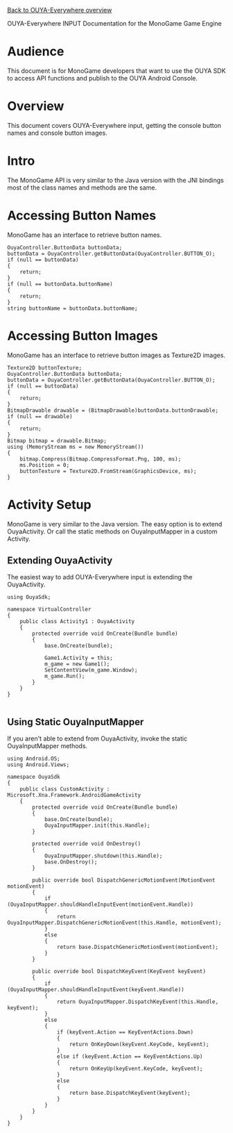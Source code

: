 [Back to OUYA-Everywhere overview](https://github.com/ouya/docs/blob/1.0.12/ouya-everywhere.md)


OUYA-Everywhere INPUT Documentation for the MonoGame Game Engine

# Audience #

This document is for MonoGame developers that want to use the OUYA SDK to access API functions and publish to the OUYA Android Console.

# Overview #

This document covers OUYA-Everywhere input, getting the console button names and console button images.

# Intro #

The MonoGame API is very similar to the Java version with the JNI bindings most of the class names and methods are the same.

# Accessing Button Names #

MonoGame has an interface to retrieve button names.

```
OuyaController.ButtonData buttonData;
buttonData = OuyaController.getButtonData(OuyaController.BUTTON_O);
if (null == buttonData)
{
	return;
}
if (null == buttonData.buttonName)
{
	return;
}
string buttonName = buttonData.buttonName;
```

# Accessing Button Images #

MonoGame has an interface to retrieve button images as Texture2D images.

```
Texture2D buttonTexture;
OuyaController.ButtonData buttonData;
buttonData = OuyaController.getButtonData(OuyaController.BUTTON_O);
if (null == buttonData)
{
	return;
}
BitmapDrawable drawable = (BitmapDrawable)buttonData.buttonDrawable;
if (null == drawable)
{
	return;
}
Bitmap bitmap = drawable.Bitmap;
using (MemoryStream ms = new MemoryStream())
{
	bitmap.Compress(Bitmap.CompressFormat.Png, 100, ms);
	ms.Position = 0;
	buttonTexture = Texture2D.FromStream(GraphicsDevice, ms);
}
```

# Activity Setup #

MonoGame is very similar to the Java version. The easy option is to extend OuyaActivity. Or call the static methods on OuyaInputMapper in a custom Activity.

## Extending OuyaActivity ##

The easiest way to add OUYA-Everywhere input is extending the OuyaActivity.

```
using OuyaSdk;

namespace VirtualController
{
    public class Activity1 : OuyaActivity
    {
        protected override void OnCreate(Bundle bundle)
        {
            base.OnCreate(bundle);

            Game1.Activity = this;
            m_game = new Game1();
            SetContentView(m_game.Window);
            m_game.Run();
        }
    }
}


```

## Using Static OuyaInputMapper ##

If you aren't able to extend from OuyaActivity, invoke the static OuyaInputMapper methods.

```
using Android.OS;
using Android.Views;

namespace OuyaSdk
{
    public class CustomActivity : Microsoft.Xna.Framework.AndroidGameActivity
    {
        protected override void OnCreate(Bundle bundle)
        {
            base.OnCreate(bundle);
            OuyaInputMapper.init(this.Handle);
        }

        protected override void OnDestroy()
        {
            OuyaInputMapper.shutdown(this.Handle);
            base.OnDestroy();
        }

        public override bool DispatchGenericMotionEvent(MotionEvent motionEvent)
        {
            if (OuyaInputMapper.shouldHandleInputEvent(motionEvent.Handle))
            {
                return OuyaInputMapper.DispatchGenericMotionEvent(this.Handle, motionEvent);
            }
            else
            {
                return base.DispatchGenericMotionEvent(motionEvent);
            }
        }

        public override bool DispatchKeyEvent(KeyEvent keyEvent)
        {
            if (OuyaInputMapper.shouldHandleInputEvent(keyEvent.Handle))
            {
                return OuyaInputMapper.DispatchKeyEvent(this.Handle, keyEvent);
            }
            else
            {
                if (keyEvent.Action == KeyEventActions.Down)
                {
                    return OnKeyDown(keyEvent.KeyCode, keyEvent);
                }
                else if (keyEvent.Action == KeyEventActions.Up)
                {
                    return OnKeyUp(keyEvent.KeyCode, keyEvent);
                }
                else
                {
                    return base.DispatchKeyEvent(keyEvent);
                }
            }
        }
    }
}
```